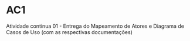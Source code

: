 # AC1
Atividade contínua 01 - Entrega do Mapeamento de Atores e Diagrama de Casos de Uso (com as respectivas documentações)
